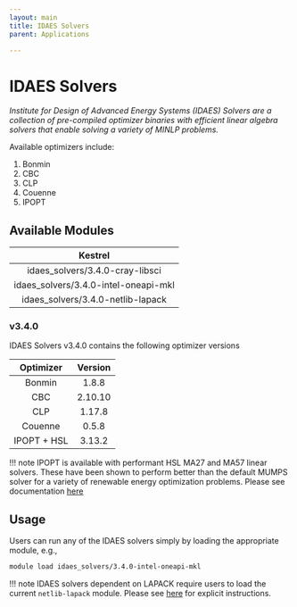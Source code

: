 ```yaml
---
layout: main
title: IDAES Solvers
parent: Applications

---
```


# IDAES Solvers

*Institute for Design of Advanced Energy Systems (IDAES) Solvers are a collection of pre-compiled optimizer binaries with efficient linear algebra solvers that enable solving a variety of MINLP problems.*

Available optimizers include:

1. Bonmin
2. CBC
3. CLP
4. Couenne
5. IPOPT

## Available Modules

| Kestrel                              |
|:------------------------------------:|
| idaes_solvers/3.4.0-cray-libsci      |
| idaes_solvers/3.4.0-intel-oneapi-mkl |
| idaes_solvers/3.4.0-netlib-lapack    |

### v3.4.0

IDAES Solvers v3.4.0 contains the following optimizer versions

| Optimizer   | Version |
|:-----------:|:-------:|
| Bonmin      | 1.8.8   |
| CBC         | 2.10.10 |
| CLP         | 1.17.8  |
| Couenne     | 0.5.8   |
| IPOPT + HSL | 3.13.2  |

!!! note
    IPOPT is available with performant HSL MA27 and MA57 linear solvers. These have been shown to perform better than the default MUMPS solver for a variety of renewable energy optimization problems. Please see documentation [here](ipopt.md#ipopt--hsl)

## Usage

Users can run any of the IDAES solvers simply by loading the appropriate module, e.g.,

```bash
module load idaes_solvers/3.4.0-intel-oneapi-mkl
```

!!! note
    IDAES solvers dependent on LAPACK require users to load the current `netlib-lapack` module. Please see [here](ipopt.md#usage) for explicit instructions.
